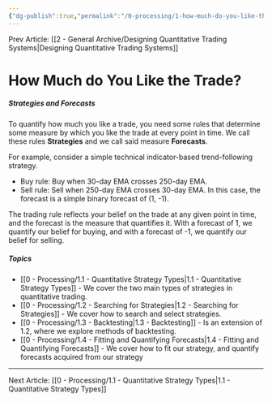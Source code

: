 ```yaml
---
{"dg-publish":true,"permalink":"/0-processing/1-how-much-do-you-like-the-trade/"}
---
```



Prev Article: [[2 - General Archive/Designing Quantitative Trading Systems\|Designing Quantitative Trading Systems]]

# How Much do You Like the Trade?
##### Strategies and Forecasts
To quantify how much you like a trade, you need some rules that determine some measure by which you like the trade at every point in time. We call these rules **Strategies** and we call said measure **Forecasts**.

For example, consider a simple technical indicator-based trend-following strategy.
- Buy rule: Buy when 30-day EMA crosses 250-day EMA.
- Sell rule: Sell when 250-day EMA crosses 30-day EMA.
In this case, the forecast is a simple binary forecast of (1, -1).

The trading rule reflects your belief on the trade at any given point in time, and the forecast is the measure that quantifies it. With a forecast of 1, we quantify our belief for buying, and with a forecast of -1, we quantify our belief for selling.

##### Topics
- [[0 - Processing/1.1 - Quantitative Strategy Types\|1.1 - Quantitative Strategy Types]] - We cover the two main types of strategies in quantitative trading.
- [[0 - Processing/1.2 - Searching for Strategies\|1.2 - Searching for Strategies]] - We cover how to search and select strategies.
- [[0 - Processing/1.3 - Backtesting\|1.3 - Backtesting]] - Is an extension of 1.2, where we explore methods of backtesting.
- [[0 - Processing/1.4 - Fitting and Quantifying Forecasts\|1.4 - Fitting and Quantifying Forecasts]] - We cover how to fit our strategy, and quantify forecasts acquired from our strategy

---

Next Article: [[0 - Processing/1.1 - Quantitative Strategy Types\|1.1 - Quantitative Strategy Types]]
